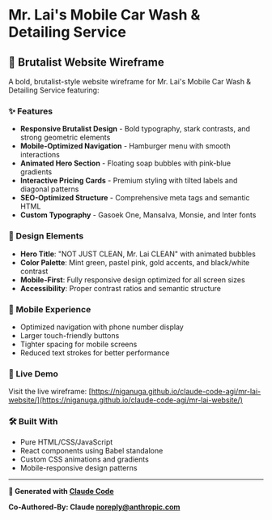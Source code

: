 # Mr. Lai's Mobile Car Wash & Detailing Service

## 🚗 Brutalist Website Wireframe

A bold, brutalist-style website wireframe for Mr. Lai's Mobile Car Wash & Detailing Service featuring:

### ✨ Features
- **Responsive Brutalist Design** - Bold typography, stark contrasts, and strong geometric elements
- **Mobile-Optimized Navigation** - Hamburger menu with smooth interactions
- **Animated Hero Section** - Floating soap bubbles with pink-blue gradients
- **Interactive Pricing Cards** - Premium styling with tilted labels and diagonal patterns
- **SEO-Optimized Structure** - Comprehensive meta tags and semantic HTML
- **Custom Typography** - Gasoek One, Mansalva, Monsie, and Inter fonts

### 🎨 Design Elements
- **Hero Title**: "NOT JUST CLEAN, Mr. Lai CLEAN" with animated bubbles
- **Color Palette**: Mint green, pastel pink, gold accents, and black/white contrast
- **Mobile-First**: Fully responsive design optimized for all screen sizes
- **Accessibility**: Proper contrast ratios and semantic structure

### 📱 Mobile Experience
- Optimized navigation with phone number display
- Larger touch-friendly buttons
- Tighter spacing for mobile screens
- Reduced text strokes for better performance

### 🚀 Live Demo
Visit the live wireframe: [https://niganuga.github.io/claude-code-agi/mr-lai-website/](https://niganuga.github.io/claude-code-agi/mr-lai-website/)

### 🛠️ Built With
- Pure HTML/CSS/JavaScript
- React components using Babel standalone
- Custom CSS animations and gradients
- Mobile-responsive design patterns

---

**🤖 Generated with [Claude Code](https://claude.ai/code)**

**Co-Authored-By: Claude <noreply@anthropic.com>**